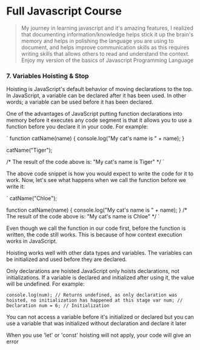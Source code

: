 # Full Javascript Course
> My journey in learning javascript and it's amazing features, I realized that documenting information/knowledge helps stick it up the brain's memory and helps in polishing the language you are using to document, and helps improve communication skills as this requires writing skills that allows others to read and understand the context. Enjoy my version of the basics of Javascript Programming Language

### 7. Variables Hoisting & Stop
Hoisting is JavaScript's default behavior of moving declarations to the top.
In JavaScript, a variable can be declared after it has been used.
In other words; a variable can be used before it has been declared.

One of the advantages of JavaScript putting function declarations into memory before it executes any code segment is that it allows you to use a function before you declare it in your code. For example:

`
function catName(name) {
  console.log("My cat's name is " + name);
}

catName("Tiger");

/*
The result of the code above is: "My cat's name is Tiger"
*/
`

The above code snippet is how you would expect to write the code for it to work. Now, let's see what happens when we call the function before we write it:

`
catName("Chloe");

function catName(name) {
  console.log("My cat's name is " + name);
}
/*
The result of the code above is: "My cat's name is Chloe"
*/
`

Even though we call the function in our code first, before the function is written, the code still works. This is because of how context execution works in JavaScript.

Hoisting works well with other data types and variables. The variables can be initialized and used before they are declared.

Only declarations are hoisted
JavaScript only hoists declarations, not initializations. If a variable is declared and initialized after using it, the value will be undefined. For example:

`
console.log(num); // Returns undefined, as only declaration was hoisted, no initialization has happened at this stage
var num; // Declaration
num = 6; // Initialization
`

You can not access a variable before it's initialized or declared but you can use a variable that was initialized without declaration and declare it later

When you use 'let' or 'const' hoisting will not apply, your code will give an error